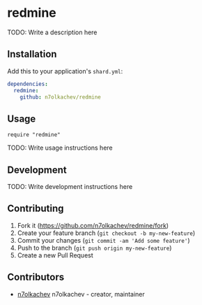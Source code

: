 # redmine

TODO: Write a description here

## Installation

Add this to your application's `shard.yml`:

```yaml
dependencies:
  redmine:
    github: n7olkachev/redmine
```

## Usage

```crystal
require "redmine"
```

TODO: Write usage instructions here

## Development

TODO: Write development instructions here

## Contributing

1. Fork it (<https://github.com/n7olkachev/redmine/fork>)
2. Create your feature branch (`git checkout -b my-new-feature`)
3. Commit your changes (`git commit -am 'Add some feature'`)
4. Push to the branch (`git push origin my-new-feature`)
5. Create a new Pull Request

## Contributors

- [n7olkachev](https://github.com/n7olkachev) n7olkachev - creator, maintainer
